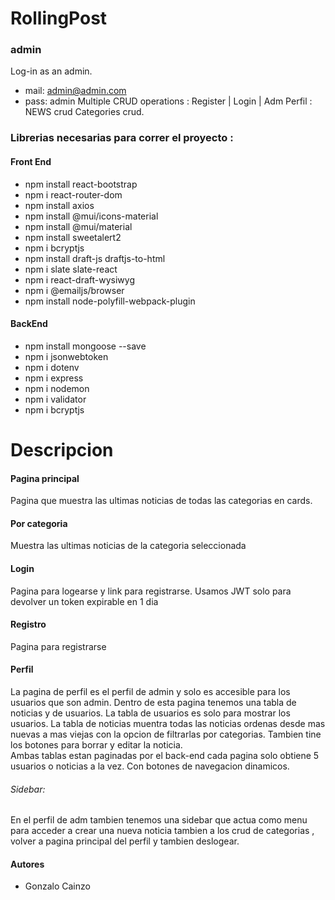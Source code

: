 # RollingPost 
### admin
Log-in as an admin.
 - mail:  admin@admin.com
 - pass: admin
Multiple CRUD operations : Register | Login | Adm Perfil : NEWS crud Categories crud.
### Librerias necesarias para correr el proyecto :
#### Front End
- npm install react-bootstrap
- npm i react-router-dom
- npm install axios
- npm install @mui/icons-material
- npm install @mui/material
- npm install sweetalert2
- npm i bcryptjs
- npm install draft-js draftjs-to-html
- npm i slate slate-react
- npm i react-draft-wysiwyg
- npm i @emailjs/browser
- npm install node-polyfill-webpack-plugin
#### BackEnd
- npm install mongoose --save
- npm i jsonwebtoken
- npm i dotenv
- npm i express
- npm i nodemon
- npm i validator
- npm i bcryptjs


# Descripcion
  
#### Pagina principal
Pagina que muestra las ultimas noticias de todas las categorias en cards.
#### Por categoria
Muestra las ultimas noticias de la categoria seleccionada
#### Login 
Pagina para logearse y link para registrarse. Usamos JWT solo para devolver un token expirable en 1 dia
#### Registro
Pagina para registrarse
        
#### Perfil
La pagina de perfil es el perfil de admin y solo es accesible para los usuarios que son admin.
Dentro de esta pagina tenemos una tabla de noticias y de usuarios. La tabla de usuarios es solo para mostrar los usuarios. 
La tabla de noticias muentra todas las noticias ordenas desde mas nuevas a mas viejas con la opcion de filtrarlas por categorias. Tambien 
tine los botones para borrar y editar la noticia.     
Ambas tablas estan paginadas por el back-end cada pagina solo obtiene 5 usuarios o noticias a la vez. Con botones de navegacion dinamicos.

###### Sidebar:

En el perfil de adm tambien tenemos una sidebar que actua como menu para acceder a crear una nueva noticia  tambien a los crud de categorias , volver a pagina principal del perfil y tambien deslogear.

#### Autores
- Gonzalo Cainzo
